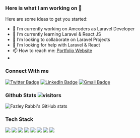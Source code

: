 ### Here is what I am working on 👋

Here are some ideas to get you started:

- 🔭 I’m currently working on Amcoders as Laravel Developer
- 🌱 I’m currently learning Laravel & React JS
- 👯 I’m looking to collaborate on Laravel Projects
- 🤔 I’m looking for help with Laravel & React
- 📫 How to reach me: [Portfolio Website](https://fazleyrabbi.me)
- 
### Connect With me
[![Twitter Badge](https://img.shields.io/badge/-Twitter-05122A?style=flat-square&logo=twitter&logoColor=white&color=1CA2F1)](https://twitter.com/fazley__rabby)
[![LinkedIn Badge](https://img.shields.io/badge/-LinkedIn-05122A?style=flat-square&logo=linkedin&logoColor=white&color=0D76A8)](https://www.linkedin.com/in/fazley-rabby/)
[![Gmail Badge](https://img.shields.io/badge/-Gmail-05122A?style=flat-square&logo=gmail&logoColor=white&color=0D76A8)](mailto:fazley111@gmail.com)


### Github Stats ![visitors](https://visitor-badge.glitch.me/badge?page_id=${fazleyrabby}.${https://github.com/fazleyrabby/fazleyrabby})


![Fazley Rabbi's GitHub stats](https://github-readme-stats.vercel.app/api?username=fazleyrabby&show_icons=true&count_private=true)


### Tech Stack  

![](https://img.shields.io/badge/-HTML-05122A?style=flat&logo=HTML5)
![](https://img.shields.io/badge/-CSS-05122A?style=flat&logo=CSS3&logoColor=1572B6)
![](https://img.shields.io/badge/-Sass-05122A?style=flat&logo=Sass)
![](https://img.shields.io/badge/-Bootstrap-05122A?style=flat&logo=bootstrap)
![](https://img.shields.io/badge/-PHP-05122A?style=flat&logo=php)
![](https://img.shields.io/badge/-Mysql-05122A?style=flat&logo=mysql&logoColor=white)
![](https://img.shields.io/badge/-Laravel-05122A?style=flat&logo=laravel)
![](https://img.shields.io/badge/-Git-05122A?style=flat&logo=git)


<!--START_SECTION:waka-->
<!--END_SECTION:waka-->






